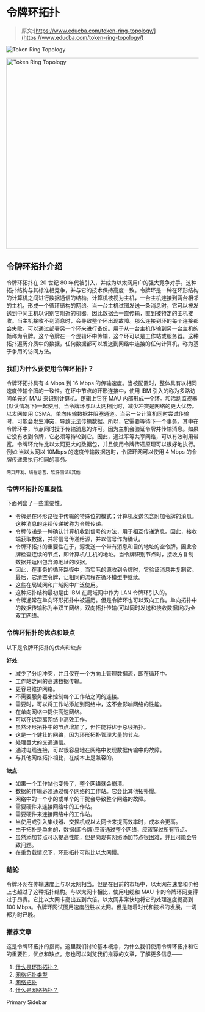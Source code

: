 # 令牌环拓扑

> 原文:[https://www.educba.com/token-ring-topology/](https://www.educba.com/token-ring-topology/)

![Token Ring Topology](../Images/5f3313b27d070b5e94e6ad1cb73ac852.png)

<noscript><img class="alignnone size-full wp-image-292527" src="../Images/5f3313b27d070b5e94e6ad1cb73ac852.png" alt="Token Ring Topology" width="900" height="500" data-original-src="https://cdn.educba.com/academy/wp-content/uploads/2020/01/Token-Ring-Topology.jpg"/></noscript>

## 令牌环拓扑介绍

令牌环拓扑在 20 世纪 80 年代被引入，并成为以太网用户的强大竞争对手。这种拓扑结构与其标准相竞争，并与它的技术保持高度一致。令牌环是一种在环形结构的计算机之间进行数据通信的结构。计算机被视为主机，一台主机连接到两台相邻的主机，形成一个循环结构的网络。当一台主机试图发送一条消息时，它可以被发送到中间主机以识别它附近的机器。因此数据会一直传输，直到被特定的主机接收。当主机接收不到消息时，会导致整个环出现故障。那么连接到环的每个连接都会失败。可以通过部署另一个环来进行备份。用于从一台主机传输到另一台主机的帧称为令牌。这个令牌在一个逻辑环中传输，这个环可以是工作站或服务器。这种拓扑遍历介质中的数据，任何数据都可以发送到网络中连接的任何计算机，称为基于争用的访问方法。

### 我们为什么要使用令牌环拓扑？

令牌环拓扑具有 4 Mbps 到 16 Mbps 的传输速度。当被配置时，整体具有以相同速度传输令牌的一致性。在环中节点的环形连接中，使用 IBM 引入的称为多路访问单元的 MAU 来识别计算机。逻辑上它在 MAU 内部形成一个环。和活动监视器(默认情况下)一起使用。当令牌环与以太网相比时，减少冲突是网络的更大优势。以太网使用 CSMA，单向传输数据并阻塞通道。当另一台计算机同时尝试传输时，可能会发生冲突，导致无法传输数据。所以，它需要等待下一个事务。其中在令牌环中，节点同时授予传输消息的许可。因为主机会验证令牌并传输消息。如果它没有收到令牌，它必须等待轮到它。因此，通过平等共享网络，可以有效利用带宽。令牌环允许比以太网更大的数据包，并且使用令牌传递原理可以很好地执行。例如:当以太网以 10Mbps 的速度传输数据包时，令牌环网可以使用 4 Mbps 的令牌传递来执行相同的事务。

<small>网页开发、编程语言、软件测试&其他</small>

### 令牌环拓扑的重要性

下面列出了一些重要性。

*   令牌是在环形路径中传输的特殊位的模式；计算机发送包含附加令牌的消息。这种消息的连续传递被称为令牌传递。
*   令牌传递是一种确认计算机收到信号的方法，用于相互传递消息。因此，接收端获取数据，并将信号传递给源，并以信号作为确认。
*   令牌环拓扑的重要性在于，源发送一个带有消息和目的地址的空令牌。因此令牌检查连续的节点，即计算机/主机的地址。当令牌识别节点时，接收方复制数据并返回包含源地址的收据。
*   因此，在事务的循环路径中，当实际的源收到令牌时，它验证消息并复制它。最后，它清空令牌，让相同的流程在循环模型中继续。
*   这些在局域网和广域网中广泛使用。
*   这种拓扑结构最初是由 IBM 在局域网中作为 LAN 令牌环引入的。
*   令牌通常在单向环形拓扑中被遍历。但是令牌环也可以双向工作。单向拓扑中的数据传输称为半双工网络，双向拓扑传输(可以同时发送和接收数据)称为全双工网络。

### 令牌环拓扑的优点和缺点

以下是令牌环拓扑的优点和缺点:

**好处:**

*   减少了分组冲突，并且仅在一个方向上管理数据流，即在循环中。
*   工作站之间的高速数据传输。
*   更容易维护网络。
*   不需要服务器来控制每个工作站之间的连接。
*   需要时，可以将工作站添加到网络中，这不会影响网络的性能。
*   在单向网络中提供高速网络。
*   可以在远距离网络中高效工作。
*   虽然环形拓扑中的节点增加了，但性能将优于总线拓扑。
*   这是一个健壮的网络，因为环形拓扑管理大量的节点。
*   处理巨大的交通通信。
*   通过电缆连接，可以很容易地在网络中发现数据传输中的故障。
*   与其他网络拓扑相比，在成本上是兼容的。

**缺点:**

*   如果一个工作站也变慢了，整个网络就会崩溃。
*   数据的传输必须通过每个网络的工作站。它会比其他拓扑慢。
*   网络中的一个小的或单个的干扰会导致整个网络的故障。
*   需要硬件来连接网络中的工作站。
*   需要硬件来连接网络中的工作站。
*   当使用或引入集线器、交换机或以太网卡来提高效率时，成本会更高。
*   由于拓扑是单向的，数据(即令牌)应该通过整个网络，应该穿过所有节点。
*   虽然添加节点可以提高性能，但是向现有网络添加节点很困难，并且可能会导致问题。
*   在重负载情况下，环形拓扑可能比以太网慢。

### 结论

令牌环网在传输速度上与以太网相当。但是在目前的市场中，以太网在速度和价格上也超过了这种拓扑结构。与以太网卡相比，使用电缆和 MAU 卡的令牌环网变得过于昂贵。它比以太网卡高出五到六倍。以太网非常快地将它的处理速度提高到 100 Mbps。令牌环网试图用速度战胜以太网。但是随着时代和技术的发展，一切都为时已晚。

### 推荐文章

这是令牌环拓扑的指南。这里我们讨论基本概念，为什么我们使用令牌环拓扑和它的重要性，优点和缺点。您也可以浏览我们推荐的文章，了解更多信息——

1.  [什么是环形拓扑？](https://www.educba.com/what-is-ring-topology/)
2.  [网络拓扑类型](https://www.educba.com/types-of-network-topology/)
3.  [网络拓扑](https://www.educba.com/network-topologies/)
4.  [什么是网络拓扑？](https://www.educba.com/what-is-network-topology/)

<footer class="entry-footer">

<aside class="sidebar sidebar-primary widget-area" role="complementary" aria-label="Primary Sidebar">Primary Sidebar</aside>

</footer>